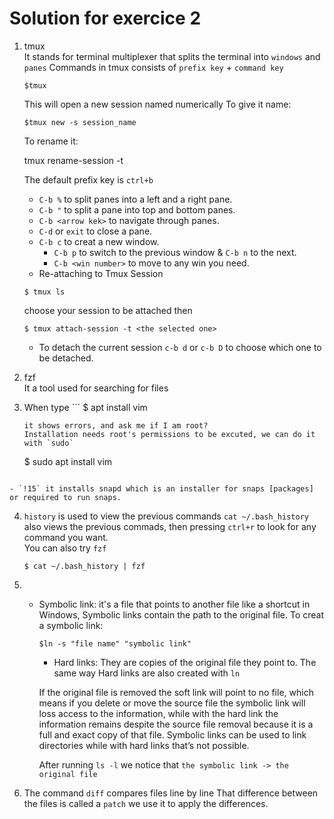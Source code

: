 # Solution for exercice 2

1. tmux  
    It stands for terminal multiplexer that splits the terminal into `windows` and `panes`
    Commands in tmux consists of `prefix key` + `command key`
    ```
    $tmux
    ```
    This will open a new session named numerically 
    To give it name:
    ```
    $tmux new -s session_name   
    ```
    To rename it:
    
    tmux rename-session -t <old name> <new>
    
    The default prefix key is `ctrl+b`
     - `C-b %` to split panes into a left and a right pane.
     - `C-b "` to split a pane into top and bottom panes.
     - `C-b <arrow kek>` to navigate through panes.
     - `C-d` or `exit` to close a pane.
     - `C-b c` to creat a new window. 
        - `C-b p` to switch to the previous window & `C-b n` to the next.
        - `C-b <win number>` to move to any win you need.
     - Re-attaching to Tmux Session 
     ```
     $ tmux ls
     ```
     choose your session to be attached then 
     ```
     $ tmux attach-session -t <the selected one>
     ```
     - To detach the current session `c-b d` or `c-b D` to choose which one to be detached. 
     
  2. fzf   
     It a tool used for searching for files 
     
  3. When type
    ```
     $ apt install vim
     ```
     it shows errors, and ask me if I am root?
     Installation needs root's permissions to be excuted, we can do it with `sudo`
     ```
     $ sudo apt install vim 
     ```
    - `!15` it installs snapd which is an installer for snaps [packages] or required to run snaps.
     
   4. `history` is used to view the previous commands 
      `cat ~/.bash_history` also views the previous commads, 
        then pressing `ctrl+r` to look for any command you want.  
        You can also try `fzf` 
        ```
        $ cat ~/.bash_history | fzf
        ```
   5. - Symbolic link: it's a file that points to another file like a shortcut in Windows, Symbolic links contain the path to the original file.
        To creat a symbolic link:
        ```
        $ln -s "file name" "symbolic link"
        ```
        - Hard links: They are copies of the original file they point to. The same way Hard links are also created with `ln`  
       
        If the original file is removed the soft link  will point to no file, which means if you delete or move the source file the symbolic link will loss access           to the information, while with the hard link the information remains despite the source file removal because it is a full and exact copy of that file.
        Symbolic links can be used to link directories while with hard links that’s not possible.
        
        After running `ls -l` we notice that `the symbolic link -> the original file` 
        
   6. The command `diff` compares files line by line 
       That difference between the files is called a `patch` we use it to apply the differences.

        
